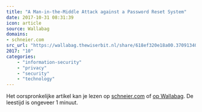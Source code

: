 ```yaml
---
title: "A Man-in-the-Middle Attack against a Password Reset System"
date: 2017-10-31 08:31:39
icon: article
source: Wallabag
domains:
- schneier.com
src_url: "https://wallabag.thewiserbit.nl/share/618ef320e18a00.37091340"
2017: "10"
categories:
    - "information-security"
    - "privacy"
    - "security"
    - "technology"
---
```

Het oorspronkelijke artikel kan je lezen op [schneier.com](https://www.schneier.com/blog/archives/2017/07/a_man-in-the-mi.html) of [op Wallabag](https://wallabag.thewiserbit.nl/share/618ef320e18a00.37091340). De leestijd is ongeveer 1 minuut.